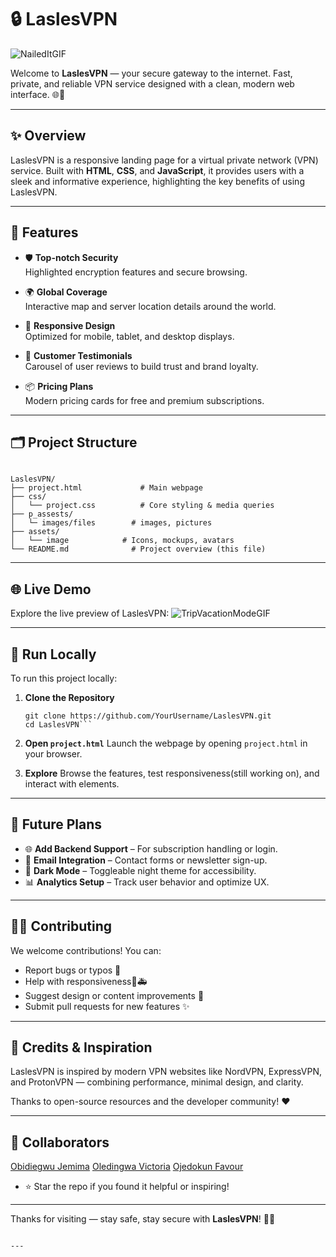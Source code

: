 # 🔒 LaslesVPN

![NailedItGIF](https://github.com/user-attachments/assets/28152a04-1634-4517-ab05-dd5057a59156)


Welcome to **LaslesVPN** — your secure gateway to the internet. Fast, private, and reliable VPN service designed with a clean, modern web interface. 🌐🚀

---

## ✨ Overview

LaslesVPN is a responsive landing page for a virtual private network (VPN) service. Built with **HTML**, **CSS**, and **JavaScript**, it provides users with a sleek and informative experience, highlighting the key benefits of using LaslesVPN.

---

## 🧩 Features

- 🛡️ **Top-notch Security**  
  Highlighted encryption features and secure browsing.

- 🌍 **Global Coverage**  
  Interactive map and server location details around the world.

- 📱 **Responsive Design**  
  Optimized for mobile, tablet, and desktop displays.

- 💬 **Customer Testimonials**  
  Carousel of user reviews to build trust and brand loyalty.

- 📦 **Pricing Plans**  
  Modern pricing cards for free and premium subscriptions.

---

## 🗂️ Project Structure

```

LaslesVPN/
├── project.html             # Main webpage
├── css/
│   └── project.css          # Core styling & media queries
├── p_assests/
│   └─ images/files        # images, pictures
├── assets/
│   └── image            # Icons, mockups, avatars
└── README.md              # Project overview (this file)

````

---

## 🌐 Live Demo

Explore the live preview of LaslesVPN:
![TripVacationModeGIF](https://github.com/user-attachments/assets/eb5d6ecb-ad3c-4d74-9605-d99b01d2219e)

---

## 🚀 Run Locally

To run this project locally:

1. **Clone the Repository**  
   ```
   git clone https://github.com/YourUsername/LaslesVPN.git
   cd LaslesVPN```

2. **Open `project.html`**
   Launch the webpage by opening `project.html` in your browser.

3. **Explore**
   Browse the features, test responsiveness(still working on), and interact with elements.

---

## 📌 Future Plans

* 🌐 **Add Backend Support** – For subscription handling or login.
* 📧 **Email Integration** – Contact forms or newsletter sign-up.
* 🌙 **Dark Mode** – Toggleable night theme for accessibility.
* 📊 **Analytics Setup** – Track user behavior and optimize UX.

---

## 👨‍💻 Contributing

We welcome contributions! You can:

* Report bugs or typos 🐞
* Help with responsiveness🚗🚑
* Suggest design or content improvements 🎨
* Submit pull requests for new features ✨

---

## 🙏 Credits & Inspiration

LaslesVPN is inspired by modern VPN websites like NordVPN, ExpressVPN, and ProtonVPN — combining performance, minimal design, and clarity.

Thanks to open-source resources and the developer community! ❤️

---

## 👥 Collaborators

[Obidiegwu Jemima](https://github.com/jay-pros)
[Oledingwa Victoria](https://github.com/Oledingwa24)
[Ojedokun Favour](https://github.com/favourcell)

* ⭐ Star the repo if you found it helpful or inspiring!

---

Thanks for visiting — stay safe, stay secure with **LaslesVPN**! 🔐🚀

```

---
